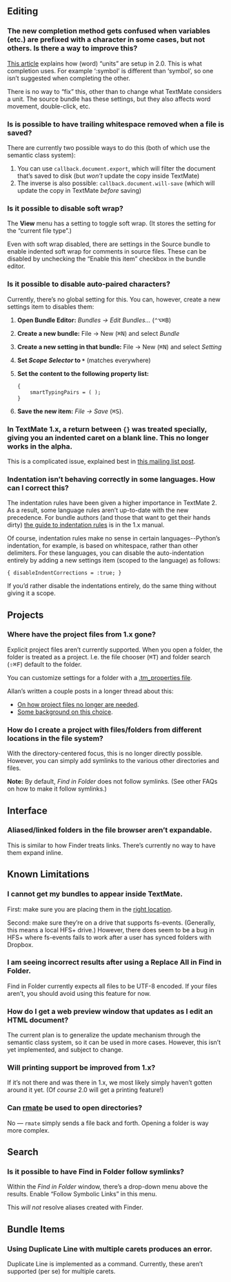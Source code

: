 ## Editing

### The new completion method gets confused when variables (etc.) are prefixed with a character in some cases, but not others. Is there a way to improve this?

[This article](http://blog.macromates.com/2012/clever-completion/ "TextMate Blog » Clever Completion") explains how (word) “units” are setup in 2.0. This is what completion uses. For example ‘:symbol’ is different than ‘symbol’, so one isn’t suggested when completing the other.

There is no way to “fix” this, other than to change what TextMate considers a unit. The source bundle has these settings, but they also affects word movement, double-click, etc.

### Is is possible to have trailing whitespace removed when a file is saved?

There are currently two possible ways to do this (both of which use the semantic class system):

1. You can use `callback.document.export`, which will filter the document that’s saved to disk (but *won’t* update the copy inside TextMate)
1. The inverse is also possible: `callback.document.will-save` (which will update the copy in TextMate *before* saving)

### Is it possible to disable soft wrap?

The **View** menu has a setting to toggle soft wrap. (It stores the setting for the “current file type”.)

Even with soft wrap disabled, there are settings in the Source bundle to enable indented soft wrap for comments in source files. These can be disabled by unchecking the “Enable this item” checkbox in the bundle editor.

### Is it possible to disable auto-paired characters?

Currently, there’s no global setting for this. You can, however, create a new settings item to disables them:

 1. **Open Bundle Editor:** _Bundles → Edit Bundles…_ (<kbd>⌃⌥⌘B</kbd>)
 2. **Create a new bundle:** File → New (<kbd>⌘N</kbd>) and select _Bundle_
 3. **Create a new setting in that bundle:** File → New (<kbd>⌘N</kbd>) and select _Setting_
 4. **Set _Scope Selector_ to `*`** (matches everywhere)
 5. **Set the content to the following property list:**

		{   
			smartTypingPairs = ( );
		}

 6. **Save the new item:** _File → Save_ (<kbd>⌘S</kbd>).

### In TextMate 1.x, a return between `{}` was treated specially, giving you an indented caret on a blank line. This no longer works in the alpha.

This is a complicated issue, explained best in [this mailing list post](http://lists.macromates.com/textmate/2012-January/034108.html "[TxMt] Re: Indentation (TM2 R bundle)").

### Indentation isn’t behaving correctly in some languages. How can I correct this?

The indentation rules have been given a higher importance in TextMate 2. As a result, some language rules aren’t up-to-date with the new precedence. For bundle authors (and those that want to get their hands dirty) [the guide to indentation rules](http://manual.macromates.com/en/appendix#indentation_rules.html "TextMate Manual » Appendix") is in the 1.x manual.

Of course, indentation rules make no sense in certain languages--Python’s indentation, for example, is based on whitespace, rather than other delimiters. For these languages, you can disable the auto-indentation entirely by adding a new settings item (scoped to the language) as follows:

	{ disableIndentCorrections = :true; }

If you’d rather disable the indentations entirely, do the same thing without giving it a scope.


## Projects

### Where have the project files from 1.x gone?

Explicit project files aren’t currently supported. When you open a folder, the folder is treated as a project.  I.e. the file chooser (<kbd>⌘T</kbd>) and folder search (<kbd>⇧⌘F</kbd>) default to the folder.

You can customize settings for a folder with a [.tm_properties file](http://blog.macromates.com/2011/git-style-configuration/ "TextMate Blog » Git Style Configuration").

Allan’s written a couple posts in a longer thread about this:

- [On how project files no longer are needed](http://lists.macromates.com/textmate/2011-December/033403.html "[TxMt] Re: Projects are gone in TM2?").
- [Some background on this choice](http://lists.macromates.com/textmate/2011-December/033522.html "[TxMt] Re: Projects are gone in TM2?").

### How do I create a project with files/folders from different locations in the file system?

With the directory-centered focus, this is no longer directly possible. However, you can simply add symlinks to the various other directories and files.

**Note:** By default, *Find in Folder* does not follow symlinks. (See other FAQs on how to make it follow symlinks.)


## Interface

### Aliased/linked folders in the file browser aren’t expandable.

This is similar to how Finder treats links. There’s currently no way to have them expand inline.


## Known Limitations

### I cannot get my bundles to appear inside TextMate. 

First: make sure you are placing them in the [right location](http://blog.macromates.com/2011/locating-bundles/ "TextMate Blog » Locating Bundles"). 

Second: make sure they’re on a drive that supports fs-events. (Generally, this means a local HFS+ drive.) However, there does seem to be a bug in HFS+ where fs-events fails to work after a user has synced folders with Dropbox.

### I am seeing incorrect results after using a Replace All in Find in Folder.

Find in Folder currently expects all files to be UTF-8 encoded. If your files aren’t, you should avoid using this feature for now.

### How do I get a web preview window that updates as I edit an HTML document?

The current plan is to generalize the update mechanism through the semantic class system, so it can be used in more cases. However, this isn’t yet implemented, and subject to change.

### Will printing support be improved from 1.x?

If it’s not there and was there in 1.x, we most likely simply haven’t gotten around it yet. (Of *course* 2.0 will get a printing feature!)

### Can [rmate](http://blog.macromates.com/2011/mate-and-rmate/ "TextMate Blog » mate and rmate") be used to open directories?

No — `rmate` simply sends a file back and forth. Opening a folder is way more complex.


## Search

### Is it possible to have Find in Folder follow symlinks?

Within the *Find in Folder* window, there’s a drop-down menu above the results. Enable “Follow Symbolic Links” in this menu.

This *will not* resolve aliases created with Finder.

## Bundle Items

### Using Duplicate Line with multiple carets produces an error.

Duplicate Line is implemented as a command. Currently, these aren’t supported (per se) for multiple carets.
